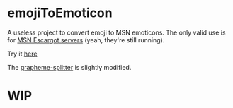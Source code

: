 # emojiToEmoticon

A useless project to convert emoji to MSN emoticons.
The only valid use is for [MSN Escargot servers](https://escargot.log1p.xyz) (yeah, they're still running).

Try it [here](https://rezendecomz.github.io/emojiToEmoticon/)

The [grapheme-splitter](https://github.com/orling/grapheme-splitter) is slightly modified.

# WIP

